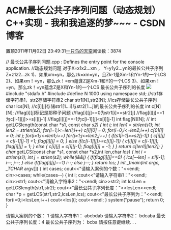 
# ACM最长公共子序列问题（动态规划）C++实现 - 我和我追逐的梦~~~ - CSDN博客


置顶2011年11月02日 23:49:31[一只鸟的天空](https://me.csdn.net/heyongluoyao8)阅读数：3874


// 最长公共子序列问题.cpp : Defines the entry point for the console application.
//动态规划问题
对于X=x1x2...xm ， Y=y1y2...yn的最长公共子序列Z=z1z2...zk
1)、如果xm=yn，那么zk=xm=yn，且Zk-1是Xm-1和Yn-1的一个LCS
2)、如果xm！=yn，那么zk！=xm蕴含Z是Xm-1和Y的一个LCS
3)、如果xm！=yn，那么zk！=yn蕴含Z是X和Yn-1的一个LCS
最长公共子序列的长度
![](http://hi.csdn.net/attachment/201111/3/0_1320288836dMV1.gif)
\#include "stdafx.h"
\#include<iostream>
\#define N 1000
using namespace std;
//str1存储字符串1，str2存储字符串2
char str1[N],str2[N];
//lcs存储最长公共子序列
char lcs[N];
//c[i][j]存储str1[1...i]与str2[1...j]的最长公共子序列的长度
int c[N][N];
//flag[i][j]标记是那种子问题
//flag[i][j]==0为str1[i]==str2[j]
//flag[i][j]==1为c[i-1][j]>=s[i][j-1]
//flag[i][j]==-1为c[i-1][j]<s[i][j-1]
int flag[N][N];
//
int getLCSlength(const char *s1, const char *s2)
{
int i;
int len1 = strlen(s1);
int len2 = strlen(s2);
for(i=1;i<=len1;i++)
c[i][0] = 0;
for(i=0;i<=len2;i++)
c[0][i] = 0;
int j;
for(i=1;i<=len1;i++)
for(j=1;j<=len2;j++)
{
if(s1[i-1]==s2[j-1])
{
c[i][j] = c[i-1][j-1] +1;
flag[i][j] = 0;
}
else if(c[i-1][j]>=c[i][j-1])
{
c[i][j] = c[i-1][j];
flag[i][j] = 1;
}
else
{
c[i][j] = c[i][j-1];
flag[i][j] = -1;
}
}
return c[len1][len2];
}
char* getLCS(const char *s1, const char *s2,int len,char *lcs)
{
int i = strlen(s1);
int j = strlen(s2);
while(i&&j)
{
if(flag[i][j]==0)
{
lcs[--len] = s1[i-1];
i--;
j--;
}
else if(flag[i][j]==1)
i--;
else
j--;
}
return lcs;
}
int _tmain(int argc, _TCHAR* argv[])
{
int cases;
cout<<"请输入案例的个数："<<endl;
cin>>cases;
while(cases--)
{
int i;
cout<<"请输入字符串1："<<endl;
cin>>str1;
cout<<"请输入字符串2："<<endl;
cin>>str2;
int lcsLen = getLCSlength(str1,str2);
cout<<"最长公共子序列长度："<<lcsLen<<endl;
char *p = getLCS(str1,str2,lcsLen,lcs);
cout<<"最长公共子序列为："<<endl;
for(i=0;i<lcsLen;i++)
cout<<lcs[i];
cout<<endl;
}
system("pause");
return 0;
}

请输入案例的个数：
1
请输入字符串1：
abcbdab
请输入字符串2：
bdcaba
最长公共子序列长度：4
最长公共子序列为：
bcba
请按任意键继续. . .

